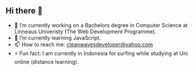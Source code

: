 ## Hi there 👋

<!--
**cleanwavesdeveloper/cleanwavesdeveloper** is a ✨ _special_ ✨ repository because its `README.md` (this file) appears on your GitHub profile.

Here are some ideas to get you started:

- 🔭 I’m currently working on ...
- 🌱 I’m currently learning ...
- 👯 I’m looking to collaborate on ...
- 🤔 I’m looking for help with ...
- 💬 Ask me about ...
- 📫 How to reach me: ...
- 😄 Pronouns: ...
- ⚡ Fun fact: ...
-->


- 🔭 I’m currently working on a Bachelors degree in Computer Science at Linneaus Univeristy (The Web Development Programme).
- 🌱 I’m currently learning JavaScript.
- 📫 How to reach me: cleanwavesdeveloper@yahoo.com
- ⚡ Fun fact: I am currently in Indonesia for surfing while studying at Uni online (distance learning).
